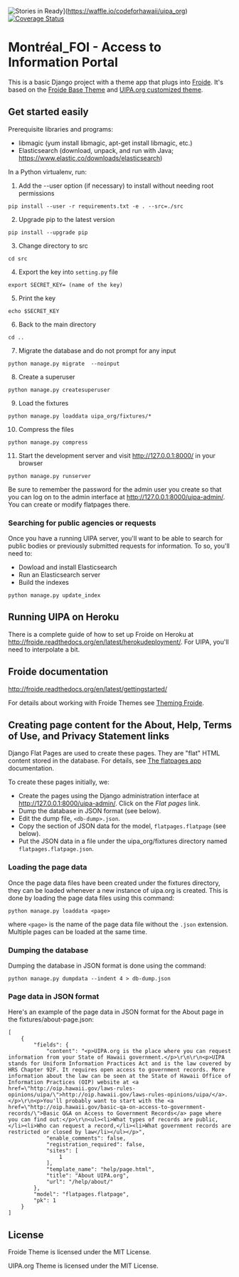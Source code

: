 ![Stories in Ready](https://badge.waffle.io/codeforhawaii/uipa_org.png?label=ready&title=Ready)](https://waffle.io/codeforhawaii/uipa_org)
[![Coverage Status](https://coveralls.io/repos/github/YannAries/Montreal_FOI/badge.png?branch=master)](https://coveralls.io/github/YannAries/Montreal_FOI?branch=master)

# Montréal_FOI - Access to Information Portal

This is a basic Django project with a theme app that plugs into [Froide](https://github.com/stefanw/froide). It's based on the [Froide Base Theme](https://github.com/okfde/froide-theme) and [UIPA.org customized theme](https://github.com/CodeforHawaii/uipa_org).

## Get started easily

Prerequisite libraries and programs:

 * libmagic (yum install libmagic, apt-get install libmagic, etc.)
 * Elasticsearch (download, unpack, and run with Java; https://www.elastic.co/downloads/elasticsearch)

In a Python virtualenv, run:

1. Add the --user option (if necessary) to install without needing root permissions

  ```
pip install --user -r requirements.txt -e . --src=./src
 ```

2. Upgrade pip to the latest version

 ```
pip install --upgrade pip
 ```

3. Change directory to src

 ```
cd src
```

4. Export the key into ```setting.py``` file
 
 ```
export SECRET_KEY= (name of the key)
 ```

5. Print the key
 
 ```
echo $SECRET_KEY
 ```

6. Back to the main directory
 
 ```
cd ..
 ```

07. Migrate the database and do not prompt for any input

  ```
python manage.py migrate  --noinput
  ```

08. Create a superuser

 ```
python manage.py createsuperuser
 ```

09. Load the fixtures

 ```
python manage.py loaddata uipa_org/fixtures/*
 ```

10. Compress the files

 ```
python manage.py compress
 ```

11. Start the development server and visit http://127.0.0.1:8000/ in your browser

 ```
python manage.py runserver
 ```

Be sure to remember the password for the admin user you create so that you can
log on to the admin interface at http://127.0.0.1:8000/uipa-admin/. You can
create or modify flatpages there.

### Searching for public agencies or requests

Once you have a running UIPA server, you'll want to be able to search for
public bodies or previously submitted requests for information. To so, you'll
need to:

* Dowload and install Elasticsearch
* Run an Elasticsearch server
* Build the indexes

```
python manage.py update_index
```

## Running UIPA on Heroku

There is a complete guide of how to set up Froide on Heroku at
http://froide.readthedocs.org/en/latest/herokudeployment/. For UIPA, you'll
need to interpolate a bit.


## Froide documentation

http://froide.readthedocs.org/en/latest/gettingstarted/

For details about working with Froide Themes see [Theming
Froide](http://froide.readthedocs.org/en/latest/theming/).


## Creating page content for the About, Help, Terms of Use, and Privacy Statement links

Django Flat Pages are used to create these pages. They are "flat" HTML content
stored in the database. For details, see [The flatpages
app](https://docs.djangoproject.com/es/1.9/ref/contrib/flatpages/)
documentation.

To create these pages initially, we:

* Create the pages using the Django administration interface at
  http://127.0.0.1:8000/uipa-admin/. Click on the *Flat pages* link.
* Dump the database in JSON format (see below).
* Edit the dump file, `<db-dump>.json`.
* Copy the section of JSON data for the model, `flatpages.flatpage` (see
  below).
* Put the JSON data in a file under the uipa_org/fixtures directory named
  `flatpages.flatpage.json`.


### Loading the page data

Once the page data files have been created under the fixtures directory, they
can be loaded whenever a new instance of uipa.org is created. This is done by
loading the page data files using this command:

```
python manage.py loaddata <page>
```
where `<page>` is the name of the page data file without the `.json`
extension. Multiple pages can be loaded at the same time.


### Dumping the database

Dumping the database in JSON format is done using the command:

```
python manage.py dumpdata --indent 4 > db-dump.json
```


### Page data in JSON format

Here's an example of the page data in JSON format for the About page in the
fixtures/about-page.json:

```
[
    {
        "fields": {
            "content": "<p>UIPA.org is the place where you can request information from your State of Hawaii government.</p>\r\n\r\n<p>UIPA stands for Uniform Information Practices Act and is the law covered by HRS Chapter 92F. It requires open access to government records. More information about the law can be seen at the State of Hawaii Office of Information Practices (OIP) website at <a href=\"http://oip.hawaii.gov/laws-rules-opinions/uipa/\">http://oip.hawaii.gov/laws-rules-opinions/uipa/</a>.</p>\r\n<p>You'll probably want to start with the <a href=\"http://oip.hawaii.gov/basic-qa-on-access-to-government-records/\">Basic Q&A on Access to Government Records</a> page where you can find out:</p>\r\n<ul><li>What types of records are public,</li><li>Who can request a record,</li><li>What government records are restricted or closed by law</li></ul></p>",
            "enable_comments": false,
            "registration_required": false,
            "sites": [
                1
            ],
            "template_name": "help/page.html",
            "title": "About UIPA.org",
            "url": "/help/about/"
        },
        "model": "flatpages.flatpage",
        "pk": 1
    }
]
```


## License

Froide Theme is licensed under the MIT License.

UIPA.org Theme is licensed under the MIT License.
